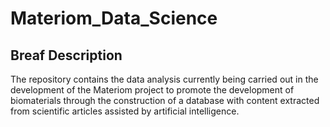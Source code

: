 # Materiom_Data_Science

## Breaf Description

The repository contains the data analysis currently being carried out in the development of the Materiom project to promote the development of biomaterials through the construction of a database with content extracted from scientific articles assisted by artificial intelligence.
